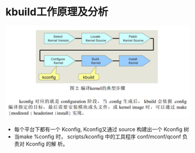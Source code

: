 # kbuild工作原理及分析

![1538273374727.png](image/1538273374727.png)

* 每个平台下都有一个 Kconfig, Kconfig又通过 source 构建出一个 Kconfig 树
* 当make %config 时， scripts/kconfig 中的工具程序 conf/mconf/qconf 负责对 Kconfig 的解
析。
